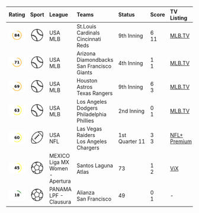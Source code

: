 | Rating                                                                                                                                 | Sport                                                                                                                     | League                             | Teams                                        | Status         | Score   | TV Listing                                                   |
|:---------------------------------------------------------------------------------------------------------------------------------------|:--------------------------------------------------------------------------------------------------------------------------|:-----------------------------------|:---------------------------------------------|:---------------|:--------|:-------------------------------------------------------------|
| <img src="https://raw.githubusercontent.com/BlakeDuncan25/Donut-SVG-Ratings/bac4e4a278175106499642192132b1786a9aec38/84.svg" alt="84"> | <img src="https://raw.githubusercontent.com/BlakeDuncan25/Donut-SVG-Ratings/master/baseball.png" alt="Baseball">          | USA<br>MLB                         | St.Louis Cardinals<br>Cincinnati Reds        | 9th Inning     | 6<br>11 | <a href="https://www.mlb.com/live-stream-games">MLB.TV</a>   |
| <img src="https://raw.githubusercontent.com/BlakeDuncan25/Donut-SVG-Ratings/bac4e4a278175106499642192132b1786a9aec38/71.svg" alt="71"> | <img src="https://raw.githubusercontent.com/BlakeDuncan25/Donut-SVG-Ratings/master/baseball.png" alt="Baseball">          | USA<br>MLB                         | Arizona Diamondbacks<br>San Francisco Giants | 4th Inning     | 1<br>1  | <a href="https://www.mlb.com/live-stream-games">MLB.TV</a>   |
| <img src="https://raw.githubusercontent.com/BlakeDuncan25/Donut-SVG-Ratings/bac4e4a278175106499642192132b1786a9aec38/69.svg" alt="69"> | <img src="https://raw.githubusercontent.com/BlakeDuncan25/Donut-SVG-Ratings/master/baseball.png" alt="Baseball">          | USA<br>MLB                         | Houston Astros<br>Texas Rangers              | 9th Inning     | 6<br>3  | <a href="https://www.mlb.com/live-stream-games">MLB.TV</a>   |
| <img src="https://raw.githubusercontent.com/BlakeDuncan25/Donut-SVG-Ratings/bac4e4a278175106499642192132b1786a9aec38/63.svg" alt="63"> | <img src="https://raw.githubusercontent.com/BlakeDuncan25/Donut-SVG-Ratings/master/baseball.png" alt="Baseball">          | USA<br>MLB                         | Los Angeles Dodgers<br>Philadelphia Phillies | 2nd Inning     | 0<br>1  | <a href="https://www.mlb.com/live-stream-games">MLB.TV</a>   |
| <img src="https://raw.githubusercontent.com/BlakeDuncan25/Donut-SVG-Ratings/bac4e4a278175106499642192132b1786a9aec38/60.svg" alt="60"> | <img src="https://raw.githubusercontent.com/BlakeDuncan25/Donut-SVG-Ratings/master/football.png" alt="American Football"> | USA<br>NFL                         | Las Vegas Raiders<br>Los Angeles Chargers    | 1st Quarter 11 | 3<br>3  | <a href="https://www.nfl.com/plus/replays/">NFL+ Premium</a> |
| <img src="https://raw.githubusercontent.com/BlakeDuncan25/Donut-SVG-Ratings/bac4e4a278175106499642192132b1786a9aec38/45.svg" alt="45"> | <img src="https://raw.githubusercontent.com/BlakeDuncan25/Donut-SVG-Ratings/master/soccer.png" alt="Soccer">              | MEXICO<br>Liga MX Women - Apertura | Santos Laguna<br>Atlas                       | 73             | 1<br>2  | <a href="https://vix.com/es-es/deportes">ViX</a>             |
| <img src="https://raw.githubusercontent.com/BlakeDuncan25/Donut-SVG-Ratings/bac4e4a278175106499642192132b1786a9aec38/18.svg" alt="18"> | <img src="https://raw.githubusercontent.com/BlakeDuncan25/Donut-SVG-Ratings/master/soccer.png" alt="Soccer">              | PANAMA<br>LPF - Clausura           | Alianza<br>San Francisco                     | 49             | 0<br>1  | -                                                            |